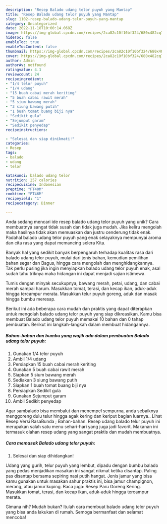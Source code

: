 ```yaml
---
description: "Resep Balado udang telor puyuh yang Mantap"
title: "Resep Balado udang telor puyuh yang Mantap"
slug: 1102-resep-balado-udang-telor-puyuh-yang-mantap
category: Uncategorized
date: 2022-11-18T10:00:14.068Z
image: https://img-global.cpcdn.com/recipes/2ca82c10f10bf324/680x482cq70/balado-udang-telor-puyuh-foto-resep-utama.jpg
hideToc: false
enableToc: true
enableTocContent: false
thumbnail: https://img-global.cpcdn.com/recipes/2ca82c10f10bf324/680x482cq70/balado-udang-telor-puyuh-foto-resep-utama.jpg
cover: https://img-global.cpcdn.com/recipes/2ca82c10f10bf324/680x482cq70/balado-udang-telor-puyuh-foto-resep-utama.jpg
author: Admin
authorAv: notfound
ratingvalue: 4.1
reviewcount: 24
recipeingredient:
- "1/4 telor puyuh"
- "1/4 udang"
- "15 buah cabai merah keriting"
- "5 buah cabai rawit merah"
- "5 sium bawang merah"
- "3 siung bawang putih"
- "1 buah tomat buang biji nya"
- "Sedikit gula"
- "Sejumput garam"
- "Sedikit penyedap"
recipeinstructions:

- "Selesai dan siap dinikmati!"
categories:
- Resep
tags:
- balado
- udang
- telor

katakunci: balado udang telor 
nutrition: 257 calories
recipecuisine: Indonesian
preptime: "PT40M"
cooktime: "PT46M"
recipeyield: "1"
recipecategory: Dinner

---
```





Anda sedang mencari ide resep balado udang telor puyuh yang unik? Cara membuatnya sangat tidak susah dan tidak juga mudah. Jika keliru mengolah maka hasilnya tidak akan memuaskan dan justru cenderung tidak enak. Padahal balado udang telor puyuh yang enak selayaknya mempunyai aroma dan cita rasa yang dapat memancing selera Kita.





Banyak hal yang sedikit banyak berpengaruh terhadap kualitas rasa dari balado udang telor puyuh, mulai dari jenis bahan, kemudian pemilihan bahan segar dan Bagus, hingga cara mengolah dan menghidangkannya. Tak perlu pusing jika ingin menyiapkan balado udang telor puyuh enak,      asal sudah tahu triknya maka hidangan ini dapat menjadi sajian istimewa.














Tumis dengan minyak secukupnya, bawang merah, petai, udang, dan cabai merah sampai harum. Masukkan tomat, terasi, dan kecap ikan, aduk-aduk hingga tercampur merata. Masukkan telur puyuh goreng, aduk dan masak hingga bumbu meresap.






Berikut ini ada beberapa cara mudah dan praktis yang dapat diterapkan untuk mengolah balado udang telor puyuh yang siap dikreasikan. Kamu bisa membuat Balado udang telor puyuh memakai 10 bahan dan 0 tahap pembuatan. Berikut ini langkah-langkah dalam membuat hidangannya.

<!--inarticleads1-->

##### Bahan-bahan dan bumbu yang wajib ada dalam pembuatan Balado udang telor puyuh:

1. Gunakan 1/4 telor puyuh
1. Ambil 1/4 udang
1. Persiapkan 15 buah cabai merah keriting
1. Gunakan 5 buah cabai rawit merah
1. Siapkan 5 sium bawang merah
1. Sediakan 3 siung bawang putih
1. Siapkan 1 buah tomat buang biji nya
1. Persiapkan Sedikit gula
1. Gunakan Sejumput garam
1. Ambil Sedikit penyedap


Agar sambalado bisa membalut dan menempel sempurna, anda sebaiknya menggoreng dulu telur hingga agak kering dan keriput bagian luarnya.. Lihat Resep Versi RasaBunda ; Bahan-bahan. Resep udang balado telur puyuh ini merupakan salah satu menu sehari-hari yang juga jadi favorit. Makanan ini termasuk olahan resep udang yang sangat praktis dan mudah membuatnya. 

<!--inarticleads2-->

##### Cara memasak Balado udang telor puyuh:


1. Selesai dan siap dihidangkan!

Udang yang gurih, telur puyuh yang lembut, dipadu dengan bumbu balado yang pedas menjadikan masakan ini sangat nikmat ketika disantap. Paling pas disantap bersama sepiring nasi putih hangat. Jenis jamur yang bisa kamu gunakan untuk masakan sahur praktis ini, bisa jamur champignon, merang, atau jamur kuping. Baca juga: Resep Paru Goreng Kering. Masukkan tomat, terasi, dan kecap ikan, aduk-aduk hingga tercampur merata. 

Gimana nih? Mudah bukan? Itulah cara membuat balado udang telor puyuh yang bisa anda lakukan di rumah. Semoga bermanfaat dan selamat mencoba!
